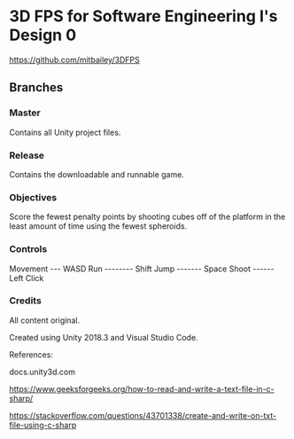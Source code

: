 # 3D FPS for Software Engineering I's Design 0
https://github.com/mitbailey/3DFPS

## Branches

### Master

Contains all Unity project files.

### Release

Contains the downloadable and runnable game.

### Objectives

Score the fewest penalty points by shooting cubes off of the platform in the least amount of time using the fewest spheroids.

### Controls
Movement --- WASD
Run -------- Shift
Jump ------- Space
Shoot ------ Left Click

### Credits

All content original.

Created using Unity 2018.3 and Visual Studio Code. 

References: 

docs.unity3d.com

https://www.geeksforgeeks.org/how-to-read-and-write-a-text-file-in-c-sharp/

https://stackoverflow.com/questions/43701338/create-and-write-on-txt-file-using-c-sharp